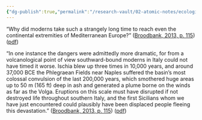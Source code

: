 ```yaml
---
{"dg-publish":true,"permalink":"/research-vault/02-atomic-notes/ecological-disruptions-such-as-volcanoes-are-partly-to-blame-for-delayed-human-expansion-in-places-like-italy/"}
---
```


“Why did moderns take such a strangely long time to reach even the continental extremities of Mediterranean Europe?” ([Broodbank, 2013, p. 115](zotero://select/library/items/IR54JIQG)) ([pdf](zotero://open-pdf/library/items/85K7BT2G?page=111&annotation=2YJLQNQH))

“In one instance the dangers were admittedly more dramatic, for from a volcanological point of view southward-bound moderns in Italy could not have timed it worse. Ischia blew up three times in 10,000 years, and around 37,000 BCE the Phlegraean Fields near Naples suffered the basin’s most colossal convulsion of the last 200,000 years, which smothered huge areas up to 50 m (165 ft) deep in ash and generated a plume borne on the winds as far as the Volga. Eruptions on this scale must have disrupted if not destroyed life throughout southern Italy, and the first Sicilians whom we have just encountered could plausibly have been displaced people fleeing this devastation.” ([Broodbank, 2013, p. 115](zotero://select/library/items/IR54JIQG)) ([pdf](zotero://open-pdf/library/items/85K7BT2G?page=111&annotation=45FY525W))